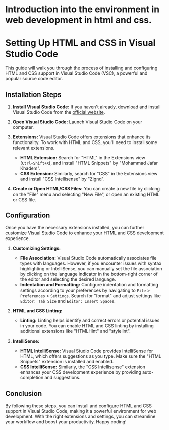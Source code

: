 # Introduction into the environment in web development in html and css.

# Setting Up HTML and CSS in Visual Studio Code

This guide will walk you through the process of installing and configuring HTML and CSS support in Visual Studio Code (VSC), a powerful and popular source code editor.

## Installation Steps

1. **Install Visual Studio Code:** If you haven't already, download and install Visual Studio Code from the [official website](https://code.visualstudio.com/).

2. **Open Visual Studio Code:** Launch Visual Studio Code on your computer.

3. **Extensions:** Visual Studio Code offers extensions that enhance its functionality. To work with HTML and CSS, you'll need to install some relevant extensions.
    - **HTML Extension:** Search for "HTML" in the Extensions view (`Ctrl+Shift+X`), and install "HTML Snippets" by "Mohammad Jafar Khadem".
    - **CSS Extension:** Similarly, search for "CSS" in the Extensions view and install "CSS Intellisense" by "Zignd".

4. **Create or Open HTML/CSS Files:** You can create a new file by clicking on the "File" menu and selecting "New File", or open an existing HTML or CSS file.

## Configuration

Once you have the necessary extensions installed, you can further customize Visual Studio Code to enhance your HTML and CSS development experience.

1. **Customizing Settings:**
    - **File Association:** Visual Studio Code automatically associates file types with languages. However, if you encounter issues with syntax highlighting or IntelliSense, you can manually set the file association by clicking on the language indicator in the bottom-right corner of the editor and selecting the desired language.
    - **Indentation and Formatting:** Configure indentation and formatting settings according to your preferences by navigating to `File` > `Preferences` > `Settings`. Search for "format" and adjust settings like `Editor: Tab Size` and `Editor: Insert Spaces`.

2. **HTML and CSS Linting:**
    - **Linting:** Linting helps identify and correct errors or potential issues in your code. You can enable HTML and CSS linting by installing additional extensions like "HTMLHint" and "stylelint".

3. **IntelliSense:**
    - **HTML IntelliSense:** Visual Studio Code provides IntelliSense for HTML, which offers suggestions as you type. Make sure the "HTML Snippets" extension is installed and enabled.
    - **CSS IntelliSense:** Similarly, the "CSS Intellisense" extension enhances your CSS development experience by providing auto-completion and suggestions.

## Conclusion

By following these steps, you can install and configure HTML and CSS support in Visual Studio Code, making it a powerful environment for web development. With the right extensions and settings, you can streamline your workflow and boost your productivity. Happy coding!
